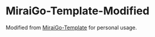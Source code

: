 # MiraiGo-Template-Modified

Modified from [MiraiGo-Template](https://github.com/Logiase/MiraiGo-Template) for personal usage.
